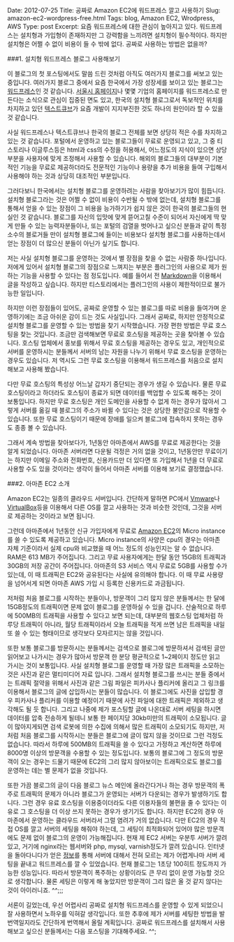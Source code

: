 Date: 2012-07-25
Title: 공짜로 Amazon EC2에 워드프레스 깔고 사용하기
Slug: amazon-ec2-wordpress-free.html
Tags: blog, Amazon EC2, Wrodpress, AWS
Type: post
Excerpt: 요즘 워드프레스에 대한 관심이 높아지고 있다. 워드프레스는 설치형과 가입형이 존재하지만 그 강력함을 느끼려면 설치형이 필수적이다. 하지만 설치형은 어쩔 수 없이 비용이 들 수 밖에 없다. 공짜로 사용하는 방법은 없을까?

###1. 설치형 워드프레스 블로그 사용해보기

이 블로그의 첫 포스팅에서도 말씀 드린 것처럼 아직도 여러가지 블로그를 써보고 있는 중입니다. 여러가지 블로그 중에서 요즘 한국에서 가장 성장세를 보이고 있는 블로그는 [워드프레스](http://wordpress.com)인 것 같습니다. [서울시 홈페이지](http://www.seoul.go.kr/)나 몇몇 기업의 홈페이지를 워드프레스로 만든다는 소식으로 관심이 집중된 면도 있고, 한국의 설치형 블로그로서 독보적인 위치를 차지하고 있던 [텍스트큐브](http://www.textcube.org)가 요즘 개발이 지지부진한 것도 하나의 원인이라 할 수 있을 것 같습니다. 


사실 워드프레스나 텍스트큐브나 한국의 블로그 전체를 보면 상당히 적은 수를 차지하고 있는 것 같습니다. 포털에서 운영하고 있는 블로그들이 무료로 운영되고 있고, 그 중 티스토리나 이글루스등은 html과 css의 수정을 허용해서, 어느정도의 지식이 있으면 상당부분을 사용자에 맞게 조정해서 사용할 수 있습니다. 해외의 블로그들의 대부분이 기본적인 기능을 무료로 제공하더라도 전문적인 기능이나 용량을 추가 비용을 들여 구입해서 사용해야 하는 것과 상당히 대조적인 부분입니다.


그러다보니 한국에서는 설치형 블로그를 운영하려는 사람을 찾아보기가 많이 힘듭니다. 설치형 블로그라는 것은 어쩔 수 없이 비용이 수반될 수 밖에 없는데, 설치형 블로그를 통해서 얻을 수 있는 장점이 그 비용을 능가하기가 쉽지 않은 것이 한국의 블로그들의 현실인 것 같습니다. 블로그를 자신의 입맛에 맞게 뜯어고칠 수준이 되어서 자신에게 딱 맞게 만들 수 있는 능력자분들이나, 또는 포털의 검열을 벗어나고 싶으신 분들과 같이 특정 소수의 블로거들 만이 설치형 블로그에 들이는 비용보다 설치형 블로그를 사용하는데서 얻는 장점이 더 많으신 분들이 아닌가 싶기도 합니다. 


저는 사실 설치형 블로그를 운영하는 것에서 별 장점을 찾을 수 없는 사람중 하나입니다. 저에게 있어서 설치형 블로그의 장점으로 느껴지는 부분은 플러그인의 사용으로 제가 원하는 기능을 사용할 수 있다는 점 정도입니다. 예를 들어서 전 [Markdown](http://offree.net/entry/Markdown-Formatter)을 이용해서 글을 작성하고 싶습니다. 하지만 티스토리에서는 플러그인의 사용이 제한적이므로 불가능한 일입니다.


하지만 이런 장점들이 있어도, 공짜로 운영할 수 있는 블로그를 따로 비용을 들여가며 운영하기에는 조금 아쉬운 감이 드는 것도 사실입니다. 그래서 공짜로, 하지만 안정적으로 설치형 블로그를 운영할 수 있는 방법을 찾기 시작했습니다. 가장 편한 방법은 무료 호스팅을 찾는 것입니다. 조금만 검색해보면 무료로 호스팅을 제공하는 곳을 찾아볼 수 있습니다. 호스팅 업체에서 홍보를 위해서 무료 호스팅을 제공하는 경우도 있고, 개인적으로 서버를 운영하시는 분들께서 서버의 남는 자원을 나누기 위해서 무료 호스팅을 운영하는 경우도 있습니다. 저 역시도 그런 무료 호스팅을 이용해서 워드프레스를 처음으로 설치해보고 사용해 봤습니다.


다만 무료 호스팅의 특성상 어느날 갑자기 중단되는 경우가 생길 수 있습니다. 물론 무료 호스팅이라고 하더라도 호스팅이 종료가 되면 데이터를 백업할 수 있도록 해주는 것이 보통입니다. 하지만 무료 호스팅은 개인 도메인을 사용할 수 없게 하는 경우가 많아서 그렇게 서버를 옮길 때 블로그의 주소가 바뀔 수 있다는 것은 상당한 불안감으로 작용할 수 있습니다. 또한 무료 호스팅이기 때문에 장애를 일으켜 블로그에 접속하지 못하는 경우도 종종 볼 수 있습니다.


그래서 계속 방법을 찾아보다가, 1년동안 아마존에서 AWS를 무료로 제공한다는 것을 알게 되었습니다. 아마존 서버라면 다운될 걱정은 거의 없을 것이고, 1년동안만 무료이기는 하지만 이메일 주소와 전화번호, 신용카드만 더 있다면 또 가입해서 1년을 더 무료로 사용할 수도 있을 것이라는 생각이 들어서 아마존 서버를 이용해 보기로 결정했습니다.



###2. 아마존 EC2 소개

Amazon EC2는 일종의 클라우드 서버입니다. 간단하게 말하면 PC에서 [Vmware](http://www.vmware.com/)나 [VirtualBox](http://www.virtualbox.org/)등을 이용해서 다른 OS를 깔고 사용하는 것과 비슷한 것인데, 그것을 서버로 제공하는 것이라고 보면 됩니다.


그런데 아마존에서 1년동안 신규 가입자에게 무료로 [Amazon EC2](http://aws.amazon.com/ko/ec2/)의 Micro instance를 쓸 수 있도록 제공하고 있습니다. Micro instance의 사양은 cpu의 경우는 아마존 자체 기준이라서 실제 cpu와 비교했을 때 어느 정도의 성능인지는 알 수 없습니다. RAM은 613 MB가 주어집니다. 그리고 무료 사용자에게는 한달 동안 15GB의 트래픽과 30GB의 저장 공간이 주어집니다. 아마존의 S3 서비스 역시 무료로 5GB를 사용할 수가 있는데, 이 때 트래픽은 EC2와 공유된다는 사실에 유의해야 합니다. 이 때 무료 사용량을 넘어서게 되면 아마존 AWS 가입 시 등록한 신용카드로 과금됩니다.


저처럼 처음 블로그를 시작하는 분들이나, 방문객이 그리 많지 않은 분들께서는 한 달에 15GB정도의 트래픽이면 문제 없이 블로그를 운영하실 수 있을 겁니다. 산술적으로 하루에 500MB의 트래픽을 사용할 수 있다고 보면 되는데, 대부분의 웹호스팅 업체처럼 하루당 트래픽이 아니라, 월당 트래픽이라서 오늘 트래픽을 적게 쓰면 남은 트래픽을 내일 또 쓸 수 있는 형태이므로 생각보다 모자르지는 않을 것입니다.


또한 보통 블로그를 방문하시는 분들께서는 검색으로 블로그에 방문하셔서 검색된 글만 읽어보고 나가시는 경우가 많아서 방문객 한 분당 평균적으로 1~2페이지 정도만 읽고 가시는 것이 보통입니다. 사실 설치형 블로그를 운영할 때 가장 많은 트래픽을 소모하는 것은 사진과 같은 멀티미디어 자료 입니다. 그래서 설치형 블로그를 쓰시는 분들 중에서는 트래픽 절약을 위해서 사진과 같은 그림 파일은 피카사나 플리커에 올리고 그 링크를 이용해서 블로그의 글에 삽입하시는 분들이 많습니다. 이 블로그에도 사진을 삽입할 경우 피카사나 플리커를 이용할 예정이기 때문에 사진 파일에 대한 트래픽은 제외하고 생각해도 될 듯 합니다. 그리고 나중에 제가 포스팅할 글에 나온대로 서버 세팅을 하시면 데이터를 압축 전송하게 될테니 보통 한 페이지당 30kb미만의 트래픽이 소모됩니다. 글이 많아지게되면 검색 로봇에 의한 수집에 의해서 많은 트래픽이 소모되기도 하지만, 저처럼 처음 블로그를 시작하시는 분들은 블로그에 글이 많지 않을 것이므로 그런 걱정도 없습니다. 따라서 하루에 500MB의 트래픽을 쓸 수 있다고 가정하고 계산하면 하루에 8000명 이상의 방문객을 수용할 수 있는 정도입니다. 보통의 블로그에 그 정도의 방문객이 오는 경우는 드물기 때문에 EC2의 그리 많지 않아보이는 트래픽으로도 블로그를 운영하는 데는 별 문제가 없을 것입니다.


또한 가끔 블로그의 글이 다음 블로그 뉴스 메인에 올라간다거나 하는 경우 방문객의 폭주로 트래픽의 문제가 아니라 블로그가 운영되는 서버가 다운되는 경우가 발생하기도 합니다. 그런 경우 유료 호스팅을 이용중이더라도 다른 이용자들의 불편을 줄 수 있다는 이유로 그 호스팅을 더 이상 쓰지 못하는 경우가 생기기도 합니다. 하지만 EC2의 경우 아마존에서 운영하는 클라우드 서버라서 그럴 염려가 거의 없습니다. 다만 EC2의 경우 직접 OS를 깔고 서버의 세팅을 해줘야 하는데, 그 세팅이 최적화되어 있어야 많은 방문객에도 문제 없이 블로그의 운영이 가능해집니다. 현재 제 EC2 서버는 우분투 서버가 깔려 있고, 거기에 nginx라는 웹서버와 php, mysql, varnish정도가 깔려 있습니다. 인터넷을 돌아다니다가 얻은 [정보](http://www.ewanleith.com/blog/900/10-million-hits-a-day-with-wordpress-using-a-15-server)를 통해 서버에 대해서 전혀 모르는 제가 어렵게나마 서버 세팅을 끝내고 워드프레스를 깔 수 있었습니다. 현재 블로그는 1초당 100히트 정도까지 가능한 성능입니다. 따라서 방문객이 폭주하는 상황이라도 큰 무리 없이 운영 가능할 것으로 생각합니다. 물론 세팅은 이렇게 해 놓았지만 방문객이 그리 많은 올 것 같지 않다는 것이 아이러니죠. ^^;;;


서론이 길었는데, 우선 어렵사리 공짜로 설치형 워드프레스를 운영할 수 있게 되었으니 잘 사용하면서 노하우를 익혀갈 생각입니다. 또한 추후에 제가 서버를 세팅한 방법을 발번역일지라도 간단하게 번역해서 올릴 계획입니다. 공짜로 워드프레스를 설치해서 사용해보고 싶으신 분들께서는 다음 포스팅을 기대해주세요. ^^;